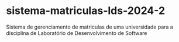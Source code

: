 # sistema-matriculas-lds-2024-2
Sistema de gerenciamento de matriculas de uma universidade para a disciplina de Laboratório de Desenvolvimento de Software
